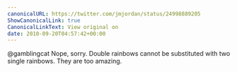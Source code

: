 ```yaml
---
canonicalURL: https://twitter.com/jmjordan/status/24998889205
ShowCanonicalLink: true
CanonicalLinkText: View original on
date: 2010-09-20T04:57:42+00:00
---
```

@gamblingcat Nope, sorry. Double rainbows cannot be substituted with two single rainbows. They are too amazing.